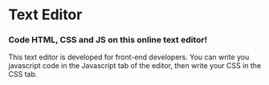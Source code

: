 # Text Editor
### Code HTML, CSS and JS on this online text editor!

This text editor is developed for front-end developers. You can write you javascript code in the Javascript tab of the editor, then write your CSS in the CSS tab. 
